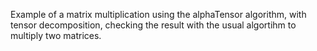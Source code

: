 Example of a matrix multiplication using the alphaTensor algorithm, with tensor decomposition, checking the result with the usual algortihm to multiply two matrices.
